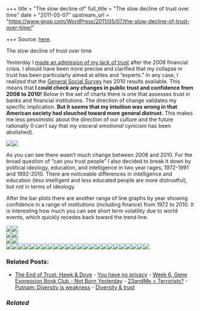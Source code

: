 +++
title = "The slow decline of"
full_title = "The slow decline of trust over time"
date = "2011-05-07"
upstream_url = "https://www.gnxp.com/WordPress/2011/05/07/the-slow-decline-of-trust-over-time/"

+++
Source: [here](https://www.gnxp.com/WordPress/2011/05/07/the-slow-decline-of-trust-over-time/).

The slow decline of trust over time

Yesterday I [made an admission of my lack of trust](http://blogs.discovermagazine.com/gnxp/2011/05/the-end-of-trust/) after the 2008 financial crisis. I should have been more precise and clarified that my collapse in trust has been particularly aimed at elites and “experts.” In any case, I realized that the [General Social Survey](http://sda.berkeley.edu/cgi-bin/hsda?harcsda+gss10) has 2010 results available. This means that **I could check any changes in public trust and confidence from 2008 to 2010!** Below in the set of charts there is one that assesses trust in banks and financial institutions. The direction of change validates my specific implication. **But it seems that my intuition was wrong in that American society had slouched toward more general distrust.** This makes me less pessimistic about the direction of our culture and the future rationally (I can’t say that my visceral *emotional* cynicism has been abolished).

[![](https://i0.wp.com/blogs.discovermagazine.com/gnxp/files/2011/05/trust1.jpg?resize=570%2C476)![](https://i0.wp.com/blogs.discovermagazine.com/gnxp/files/2011/05/trust1.jpg?resize=570%2C476)](https://i0.wp.com/blogs.discovermagazine.com/gnxp/files/2011/05/trust1.jpg)

As you can see there wasn’t much change between 2008 and 2010. For the broad question of “can you trust people” I also decided to break it down by political ideology, education, and intelligence in two year rages, 1972-1991 and 1992-2010. There are noticeable differences in intelligence and education (less intelligent and less educated people are more distrustful), but not in terms of ideology.

After the bar plots there are another range of line graphs by year showing confidence in a range of institutions (including finance) from 1972 to 2010. It is interesting how much you can see short term volatility due to world events, which quickly recedes back toward the trend line.

  
[![](https://i0.wp.com/blogs.discovermagazine.com/gnxp/files/2011/05/trust2.jpg?resize=595%2C476)![](https://i0.wp.com/blogs.discovermagazine.com/gnxp/files/2011/05/trust2.jpg?resize=595%2C476)](https://i0.wp.com/blogs.discovermagazine.com/gnxp/files/2011/05/trust2.jpg)  
[![](https://i0.wp.com/blogs.discovermagazine.com/gnxp/files/2011/05/trust3.jpg?resize=597%2C478)![](https://i0.wp.com/blogs.discovermagazine.com/gnxp/files/2011/05/trust3.jpg?resize=597%2C478)](https://i0.wp.com/blogs.discovermagazine.com/gnxp/files/2011/05/trust3.jpg)  
[![](https://i0.wp.com/blogs.discovermagazine.com/gnxp/files/2011/05/trust4.jpg?resize=566%2C473)![](https://i0.wp.com/blogs.discovermagazine.com/gnxp/files/2011/05/trust4.jpg?resize=566%2C473)](https://i0.wp.com/blogs.discovermagazine.com/gnxp/files/2011/05/trust4.jpg)  
[![](https://i0.wp.com/blogs.discovermagazine.com/gnxp/files/2011/05/trust5.jpg?resize=566%2C473)![](https://i0.wp.com/blogs.discovermagazine.com/gnxp/files/2011/05/trust5.jpg?resize=566%2C473)](https://i0.wp.com/blogs.discovermagazine.com/gnxp/files/2011/05/trust5.jpg)[![](https://i0.wp.com/blogs.discovermagazine.com/gnxp/files/2011/05/trust6.jpg?resize=568%2C478)![](https://i0.wp.com/blogs.discovermagazine.com/gnxp/files/2011/05/trust6.jpg?resize=568%2C478)](https://i0.wp.com/blogs.discovermagazine.com/gnxp/files/2011/05/trust6.jpg)[![](https://i0.wp.com/blogs.discovermagazine.com/gnxp/files/2011/05/trust7.jpg?resize=565%2C475)![](https://i0.wp.com/blogs.discovermagazine.com/gnxp/files/2011/05/trust7.jpg?resize=565%2C475)](https://i0.wp.com/blogs.discovermagazine.com/gnxp/files/2011/05/trust7.jpg)[![](https://i0.wp.com/blogs.discovermagazine.com/gnxp/files/2011/05/trust8.jpg?resize=568%2C474)![](https://i0.wp.com/blogs.discovermagazine.com/gnxp/files/2011/05/trust8.jpg?resize=568%2C474)](https://i0.wp.com/blogs.discovermagazine.com/gnxp/files/2011/05/trust8.jpg)[![](https://i0.wp.com/blogs.discovermagazine.com/gnxp/files/2011/05/trust9.jpg?resize=568%2C477)![](https://i0.wp.com/blogs.discovermagazine.com/gnxp/files/2011/05/trust9.jpg?resize=568%2C477)](https://i0.wp.com/blogs.discovermagazine.com/gnxp/files/2011/05/trust9.jpg)[![](https://i0.wp.com/blogs.discovermagazine.com/gnxp/files/2011/05/trust10.jpg?resize=568%2C477)![](https://i0.wp.com/blogs.discovermagazine.com/gnxp/files/2011/05/trust10.jpg?resize=568%2C477)](https://i0.wp.com/blogs.discovermagazine.com/gnxp/files/2011/05/trust10.jpg)[![](https://i0.wp.com/blogs.discovermagazine.com/gnxp/files/2011/05/trust11.jpg?resize=567%2C476)![](https://i0.wp.com/blogs.discovermagazine.com/gnxp/files/2011/05/trust11.jpg?resize=567%2C476)](https://i0.wp.com/blogs.discovermagazine.com/gnxp/files/2011/05/trust11.jpg)[![](https://i0.wp.com/blogs.discovermagazine.com/gnxp/files/2011/05/trust12.jpg?resize=566%2C476)![](https://i0.wp.com/blogs.discovermagazine.com/gnxp/files/2011/05/trust12.jpg?resize=566%2C476)](https://i0.wp.com/blogs.discovermagazine.com/gnxp/files/2011/05/trust12.jpg)[![](https://i0.wp.com/blogs.discovermagazine.com/gnxp/files/2011/05/trust13.jpg?resize=569%2C475)![](https://i0.wp.com/blogs.discovermagazine.com/gnxp/files/2011/05/trust13.jpg?resize=569%2C475)](https://i0.wp.com/blogs.discovermagazine.com/gnxp/files/2011/05/trust13.jpg)[![](https://i0.wp.com/blogs.discovermagazine.com/gnxp/files/2011/05/trust14.jpg?resize=567%2C476)![](https://i0.wp.com/blogs.discovermagazine.com/gnxp/files/2011/05/trust14.jpg?resize=567%2C476)](https://i0.wp.com/blogs.discovermagazine.com/gnxp/files/2011/05/trust14.jpg)[![](https://i0.wp.com/blogs.discovermagazine.com/gnxp/files/2011/05/trust15.jpg?resize=566%2C477)![](https://i0.wp.com/blogs.discovermagazine.com/gnxp/files/2011/05/trust15.jpg?resize=566%2C477)](https://i0.wp.com/blogs.discovermagazine.com/gnxp/files/2011/05/trust15.jpg)[![](https://i0.wp.com/blogs.discovermagazine.com/gnxp/files/2011/05/trust16.jpg?resize=566%2C476)![](https://i0.wp.com/blogs.discovermagazine.com/gnxp/files/2011/05/trust16.jpg?resize=566%2C476)](https://i0.wp.com/blogs.discovermagazine.com/gnxp/files/2011/05/trust16.jpg)

### Related Posts:

- [The End of Trust: Hawk &
  Dove](https://www.gnxp.com/WordPress/2011/05/07/the-end-of-trust/) - [You have no
  privacy](https://www.gnxp.com/WordPress/2010/03/16/you-have-no-privacy/) - [Week 6, Gene Expression Book Club - Not Born
  Yesterday](https://www.gnxp.com/WordPress/2021/01/17/week-6-gene-expression-book-club-not-born-yesterday/) - [23andMe =
  Terrorists?](https://www.gnxp.com/WordPress/2009/03/24/23andme-terrorists/) - [Putnam: Diversity is
  weakness](https://www.gnxp.com/WordPress/2006/10/10/putnam-diversity-is-weakness/) - [Diversity &
  trust](https://www.gnxp.com/WordPress/2007/06/16/diversity-trust/)

### *Related*

[](https://www.addtoany.com/add_to/facebook?linkurl=https%3A%2F%2Fwww.gnxp.com%2FWordPress%2F2011%2F05%2F07%2Fthe-slow-decline-of-trust-over-time%2F&linkname=The%20slow%20decline%20of%20trust%20over%20time "Facebook")[](https://www.addtoany.com/add_to/twitter?linkurl=https%3A%2F%2Fwww.gnxp.com%2FWordPress%2F2011%2F05%2F07%2Fthe-slow-decline-of-trust-over-time%2F&linkname=The%20slow%20decline%20of%20trust%20over%20time "Twitter")[](https://www.addtoany.com/add_to/email?linkurl=https%3A%2F%2Fwww.gnxp.com%2FWordPress%2F2011%2F05%2F07%2Fthe-slow-decline-of-trust-over-time%2F&linkname=The%20slow%20decline%20of%20trust%20over%20time "Email")[](https://www.addtoany.com/share)
